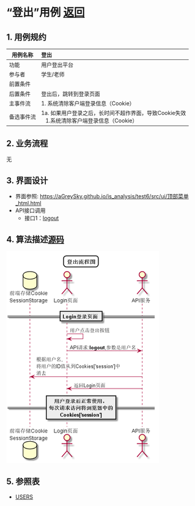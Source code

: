 # “登出”用例 [返回](../README.md)

## 1. 用例规约

|用例名称|登出|
|-------|:-------------|
|功能|用户登出平台|
|参与者|学生/老师|
|前置条件| |
|后置条件|登出后，跳转到登录页面|
|主事件流| 1. 系统清除客户端登录信息（Cookie）|
|备选事件流|1a. 如果用户登录之后，长时间不超作界面，导致Cookie失效 <br/>&nbsp;&nbsp; 1.系统清除客户端登录信息（Cookie）|

## 2. 业务流程
无

## 3. 界面设计
- 界面参照: https://aGreySky.github.io/is_analysis/test6/src/ui/顶部菜单_html.html
- API接口调用
    - 接口1：[logout](../接口/logout.md)

## 4. 算法描述[源码](../流程图/登出流程图.wsd)
![登录认证流程图](../images/流程图/登出流程图.png)
    
## 5. 参照表

- [USERS](../数据库设计/数据库设计.md/#USERS)